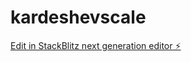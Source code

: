# kardeshevscale

[Edit in StackBlitz next generation editor ⚡️](https://stackblitz.com/~/github.com/su0as/kardeshevscale)